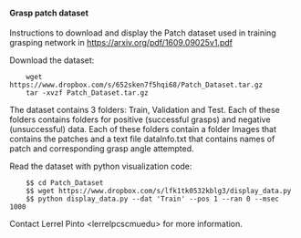 #### Grasp patch dataset ####
Instructions to download and display the Patch dataset used in training grasping network in
https://arxiv.org/pdf/1609.09025v1.pdf

Download the dataset:
```
	wget https://www.dropbox.com/s/652sken7f5hqi68/Patch_Dataset.tar.gz
	tar -xvzf Patch_Dataset.tar.gz
```
The dataset contains 3 folders: Train, Validation and Test.
Each of these folders contains folders for positive (successful grasps) and negative (unsuccessful) data. Each of these folders contain a folder Images that contains the patches and a text file dataInfo.txt that contains names of patch and corresponding grasp angle attempted.

Read the dataset with python visualization code:
```
	$$ cd Patch_Dataset
	$$ wget https://www.dropbox.com/s/lfk1tk0532kblg3/display_data.py
	$$ python display_data.py --dat 'Train' --pos 1 --ran 0 --msec 1000
```

Contact Lerrel Pinto <lerrelp<at>cs<dot>cmu<dot>edu> for more information.